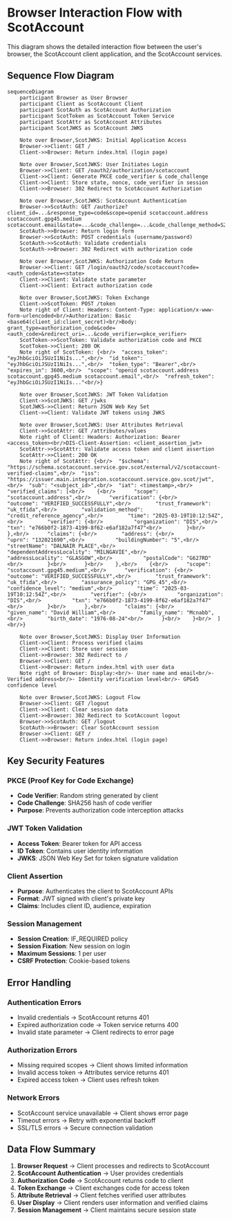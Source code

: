 # Browser Interaction Flow with ScotAccount

This diagram shows the detailed interaction flow between the user's browser, the ScotAccount client application, and the ScotAccount services.

## Sequence Flow Diagram

```mermaid
sequenceDiagram
    participant Browser as User Browser
    participant Client as ScotAccount Client
    participant ScotAuth as ScotAccount Authorization
    participant ScotToken as ScotAccount Token Service
    participant ScotAttr as ScotAccount Attributes
    participant ScotJWKS as ScotAccount JWKS

    Note over Browser,ScotJWKS: Initial Application Access
    Browser->>Client: GET /
    Client->>Browser: Return index.html (login page)

    Note over Browser,ScotJWKS: User Initiates Login
    Browser->>Client: GET /oauth2/authorization/scotaccount
    Client->>Client: Generate PKCE code_verifier & code_challenge
    Client->>Client: Store state, nonce, code_verifier in session
    Client->>Browser: 302 Redirect to ScotAccount Authorization

    Note over Browser,ScotJWKS: ScotAccount Authentication
    Browser->>ScotAuth: GET /authorize?client_id=...&response_type=code&scope=openid scotaccount.address scotaccount.gpg45.medium scotaccount.email&state=...&code_challenge=...&code_challenge_method=S256&nonce=...&response_mode=form_post
    ScotAuth->>Browser: Return login form
    Browser->>ScotAuth: POST credentials (username/password)
    ScotAuth->>ScotAuth: Validate credentials
    ScotAuth->>Browser: 302 Redirect with authorization code

    Note over Browser,ScotJWKS: Authorization Code Return
    Browser->>Client: GET /login/oauth2/code/scotaccount?code=<auth_code>&state=<state>
    Client->>Client: Validate state parameter
    Client->>Client: Extract authorization code

    Note over Browser,ScotJWKS: Token Exchange
    Client->>ScotToken: POST /token
    Note right of Client: Headers: Content-Type: application/x-www-form-urlencoded<br/>Authorization: Basic <base64(client_id:client_secret)<br/>Body: grant_type=authorization_code&code=<auth_code>&redirect_uri=...&code_verifier=<pkce_verifier>
    ScotToken->>ScotToken: Validate authorization code and PKCE
    ScotToken->>Client: 200 OK
    Note right of ScotToken: {<br/>  "access_token": "eyJhbGciOiJSUzI1NiIs...",<br/>  "id_token": "eyJhbGciOiJSUzI1NiIs...",<br/>  "token_type": "Bearer",<br/>  "expires_in": 3600,<br/>  "scope": "openid scotaccount.address scotaccount.gpg45.medium scotaccount.email",<br/>  "refresh_token": "eyJhbGciOiJSUzI1NiIs..."<br/>}

    Note over Browser,ScotJWKS: JWT Token Validation
    Client->>ScotJWKS: GET /jwks
    ScotJWKS->>Client: Return JSON Web Key Set
    Client->>Client: Validate JWT tokens using JWKS

    Note over Browser,ScotJWKS: User Attributes Retrieval
    Client->>ScotAttr: GET /attributes/values
    Note right of Client: Headers: Authorization: Bearer <access_token><br/>DIS-Client-Assertion: <client_assertion_jwt>
    ScotAttr->>ScotAttr: Validate access token and client assertion
    ScotAttr->>Client: 200 OK
    Note right of ScotAttr: {<br/>  "$schema": "https://schema.scotaccount.service.gov.scot/external/v2/scotaccount-verified-claims",<br/>  "iss": "https://issuer.main.integration.scotaccount.service.gov.scot/jwt",<br/>  "sub": "<subject_id>",<br/>  "iat": <timestamp>,<br/>  "verified_claims": [<br/>    {<br/>      "scope": "scotaccount.address",<br/>      "verification": {<br/>        "outcome": "VERIFIED_SUCCESSFULLY",<br/>        "trust_framework": "uk_tfida",<br/>        "validation_method": "credit_reference_agency",<br/>        "time": "2025-03-19T10:12:54Z",<br/>        "verifier": {<br/>          "organization": "DIS",<br/>          "txn": "e766b0f2-1873-4199-8f62-e6af182a7f47"<br/>        }<br/>      },<br/>      "claims": {<br/>        "address": {<br/>          "uprn": "132021690",<br/>          "buildingNumber": "5",<br/>          "streetName": "DALNAIR PLACE",<br/>          "dependentAddressLocality": "MILNGAVIE",<br/>          "addressLocality": "GLASGOW",<br/>          "postalCode": "G627RD"<br/>        }<br/>      }<br/>    },<br/>    {<br/>      "scope": "scotaccount.gpg45.medium",<br/>      "verification": {<br/>        "outcome": "VERIFIED_SUCCESSFULLY",<br/>        "trust_framework": "uk_tfida",<br/>        "assurance_policy": "GPG_45",<br/>        "confidence_level": "medium",<br/>        "time": "2025-03-19T10:12:54Z",<br/>        "verifier": {<br/>          "organization": "DIS",<br/>          "txn": "e766b0f2-1873-4199-8f62-e6af182a7f47"<br/>        }<br/>      },<br/>      "claims": {<br/>        "given_name": "David William",<br/>        "family_name": "Mcnabb",<br/>        "birth_date": "1976-08-24"<br/>      }<br/>    }<br/>  ]<br/>}

    Note over Browser,ScotJWKS: Display User Information
    Client->>Client: Process verified claims
    Client->>Client: Store user session
    Client->>Browser: 302 Redirect to /
    Browser->>Client: GET /
    Client->>Browser: Return index.html with user data
    Note right of Browser: Display:<br/>- User name and email<br/>- Verified address<br/>- Identity verification level<br/>- GPG45 confidence level

    Note over Browser,ScotJWKS: Logout Flow
    Browser->>Client: GET /logout
    Client->>Client: Clear session data
    Client->>Browser: 302 Redirect to ScotAccount logout
    Browser->>ScotAuth: GET /logout
    ScotAuth->>Browser: Clear ScotAccount session
    Browser->>Client: GET /
    Client->>Browser: Return index.html (login page)
```

## Key Security Features

### PKCE (Proof Key for Code Exchange)

- **Code Verifier**: Random string generated by client
- **Code Challenge**: SHA256 hash of code verifier
- **Purpose**: Prevents authorization code interception attacks

### JWT Token Validation

- **Access Token**: Bearer token for API access
- **ID Token**: Contains user identity information
- **JWKS**: JSON Web Key Set for token signature validation

### Client Assertion

- **Purpose**: Authenticates the client to ScotAccount APIs
- **Format**: JWT signed with client's private key
- **Claims**: Includes client ID, audience, expiration

### Session Management

- **Session Creation**: IF_REQUIRED policy
- **Session Fixation**: New session on login
- **Maximum Sessions**: 1 per user
- **CSRF Protection**: Cookie-based tokens

## Error Handling

### Authentication Errors

- Invalid credentials → ScotAccount returns 401
- Expired authorization code → Token service returns 400
- Invalid state parameter → Client redirects to error page

### Authorization Errors

- Missing required scopes → Client shows limited information
- Invalid access token → Attributes service returns 401
- Expired access token → Client uses refresh token

### Network Errors

- ScotAccount service unavailable → Client shows error page
- Timeout errors → Retry with exponential backoff
- SSL/TLS errors → Secure connection validation

## Data Flow Summary

1. **Browser Request** → Client processes and redirects to ScotAccount
2. **ScotAccount Authentication** → User provides credentials
3. **Authorization Code** → ScotAccount returns code to client
4. **Token Exchange** → Client exchanges code for access token
5. **Attribute Retrieval** → Client fetches verified user attributes
6. **User Display** → Client renders user information and verified claims
7. **Session Management** → Client maintains secure session state

